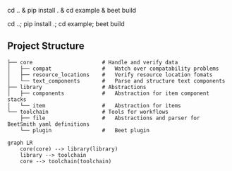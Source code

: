 cd .. & pip install . & cd example & beet build

cd ..; pip install .; cd example; beet build


## Project Structure
```
├── core                      # Handle and verify data
│   ├── compat                #   Watch over compatability problems
│   ├── resource_locations    #   Verify resource location fomats
│   └── text_components       #   Parse and structure text components
├── library                   # Abstractions
│   ├── components            #   Abstraction for item component stacks
│   └── item                  #   Abstraction for items
└── toolchain                 # Tools for workflows
    ├── file                  #   Abstractions and parser for BeetSmith yaml definitions
    └── plugin                #   Beet plugin
```

```mermaid
graph LR
    core(core) --> library(library)
    library --> toolchain
    core --> toolchain(toolchain)
```
